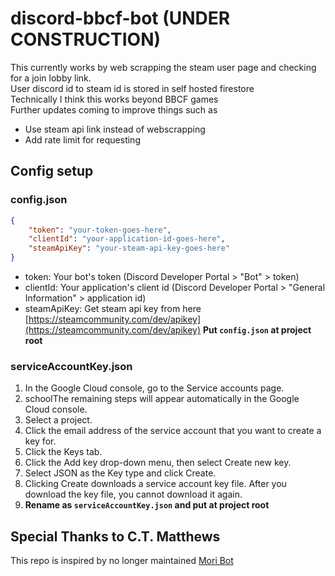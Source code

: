 # discord-bbcf-bot (UNDER CONSTRUCTION)

This currently works by web scrapping the steam user page and checking for a join lobby link.  
User discord id to steam id is stored in self hosted firestore  
Technically I think this works beyond BBCF games  
Further updates coming to improve things such as

-   Use steam api link instead of webscrapping
-   Add rate limit for requesting

## Config setup

### config.json

```json
{
	"token": "your-token-goes-here",
	"clientId": "your-application-id-goes-here",
	"steamApiKey": "your-steam-api-key-goes-here"
}
```

-   token: Your bot's token (Discord Developer Portal > "Bot" > token)
-   clientId: Your application's client id (Discord Developer Portal > "General Information" > application id)
-   steamApiKey: Get steam api key from here [https://steamcommunity.com/dev/apikey](https://steamcommunity.com/dev/apikey)
    **Put `config.json` at project root**

### serviceAccountKey.json

1. In the Google Cloud console, go to the Service accounts page.
2. schoolThe remaining steps will appear automatically in the Google Cloud console.
3. Select a project.
4. Click the email address of the service account that you want to create a key for.
5. Click the Keys tab.
6. Click the Add key drop-down menu, then select Create new key.
7. Select JSON as the Key type and click Create.
8. Clicking Create downloads a service account key file. After you download the key file, you cannot download it again.
9. **Rename as `serviceAccountKey.json` and put at project root**

## Special Thanks to C.T. Matthews

This repo is inspired by no longer maintained [Mori Bot](https://github.com/ctmatthews/sglobbylink-discord.py)
